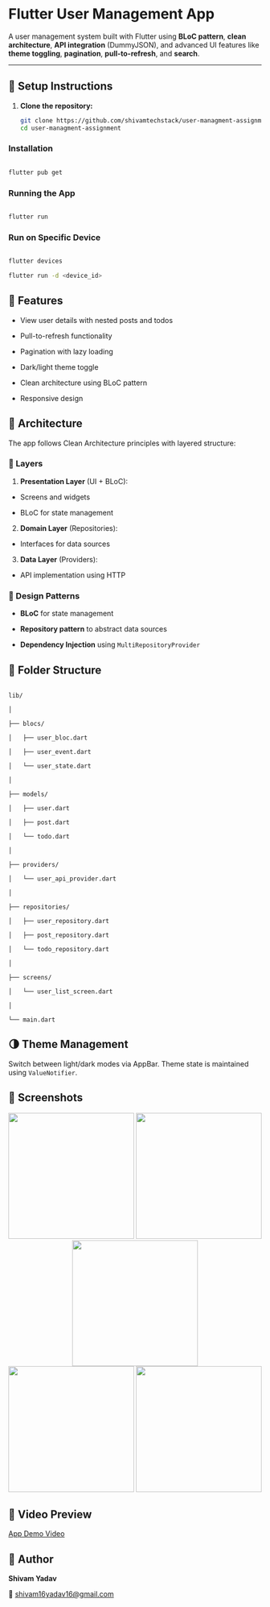 # Flutter User Management App

A user management system built with Flutter using **BLoC pattern**, **clean architecture**, **API integration** (DummyJSON), and advanced UI features like **theme toggling**, **pagination**, **pull-to-refresh**, and **search**.

---

## 🚀 Setup Instructions

1. **Clone the repository:**
   ```bash
   git clone https://github.com/shivamtechstack/user-managment-assignment.git
   cd user-managment-assignment
   
### Installation

```bash

flutter pub get

```

### Running the App

```bash

flutter run

```

### Run on Specific Device

```bash

flutter devices

flutter run -d <device_id>

```

## 🌟 Features

- View user details with nested posts and todos

- Pull-to-refresh functionality

- Pagination with lazy loading

- Dark/light theme toggle

- Clean architecture using BLoC pattern

- Responsive design

## 🧠 Architecture

The app follows Clean Architecture principles with layered structure:

### 🧱 Layers

1. **Presentation Layer** (UI + BLoC):

- Screens and widgets

- BLoC for state management

2. **Domain Layer** (Repositories):

- Interfaces for data sources

3. **Data Layer** (Providers):

- API implementation using HTTP

### 🧩 Design Patterns

- **BLoC** for state management

- **Repository pattern** to abstract data sources

- **Dependency Injection** using `MultiRepositoryProvider`

## 📁 Folder Structure

```

lib/

│

├── blocs/

│   ├── user_bloc.dart

│   ├── user_event.dart

│   └── user_state.dart

│

├── models/

│   ├── user.dart

│   ├── post.dart

│   └── todo.dart

│

├── providers/

│   └── user_api_provider.dart

│

├── repositories/

│   ├── user_repository.dart

│   ├── post_repository.dart

│   └── todo_repository.dart

│

├── screens/

│   └── user_list_screen.dart

│

└── main.dart

```

## 🌗 Theme Management

Switch between light/dark modes via AppBar. Theme state is maintained using `ValueNotifier`.

## 📸 Screenshots

<p align="center">

<img src="assets/screenshots/home_light.png" width="250" />

<img src="assets/screenshots/home_dark.png" width="250" />

<img src="assets/screenshots/user_details.png" width="250" />

<br>

<img src="assets/screenshots/pull_to_refresh.png" width="250" />

<img src="assets/screenshots/theme_toggle.png" width="250" />

</p>

## 🎥 Video Preview

[App Demo Video](https://your-video-url-here)

## 👤 Author

**Shivam Yadav**

📧 [shivam16yadav16@gmail.com](mailto:shivam16yadav16@gmail.com)

